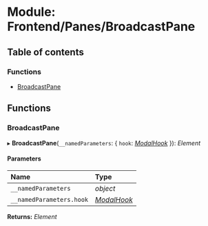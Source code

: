 # Module: Frontend/Panes/BroadcastPane

## Table of contents

### Functions

- [BroadcastPane](frontend_panes_broadcastpane.md#broadcastpane)

## Functions

### BroadcastPane

▸ **BroadcastPane**(`__namedParameters`: { `hook`: [_ModalHook_](frontend_views_modalpane.md#modalhook) }): _Element_

#### Parameters

| Name                     | Type                                                 |
| :----------------------- | :--------------------------------------------------- |
| `__namedParameters`      | _object_                                             |
| `__namedParameters.hook` | [_ModalHook_](frontend_views_modalpane.md#modalhook) |

**Returns:** _Element_
